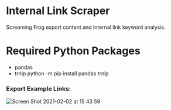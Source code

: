 # Internal Link Scraper
Screaming Frog export content and internal link keyword analysis.

# Required Python Packages
* pandas 
* trnlp
python -m pip install pandas trnlp

### Export Example Links:

![Screen Shot 2021-02-02 at 15 43 59](https://user-images.githubusercontent.com/9290445/106602370-f3241180-656d-11eb-8d51-be681f39b000.png)

